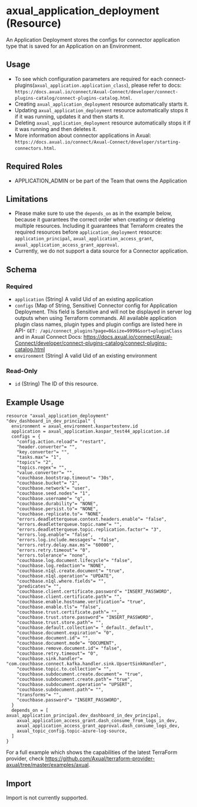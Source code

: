 # axual_application_deployment (Resource)

An Application Deployment stores the configs for connector application type that is saved for an Application on an Environment.

## Usage
- To see which configuration parameters are required for each connect-plugins(`axual_application.application_class`), please refer to docs: `https://docs.axual.io/connect/Axual-Connect/developer/connect-plugins-catalog/connect-plugins-catalog.html`.
- Creating `axual_application_deployment` resource automatically starts it.
- Updating `axual_application_deployment` resource automatically stops it if it was running, updates it and then starts it.
- Deleting `axual_application_deployment` resource automatically stops it if it was running and then deletes it.
- More information about connector applications in Axual: `https://docs.axual.io/connect/Axual-Connect/developer/starting-connectors.html`.

## Required Roles
- APPLICATION_ADMIN or be part of the Team that owns the Application

## Limitations
- Please make sure to use the `depends_on` as in the example below, because it guarantees the correct order when creating or deleting multiple resources. Including it guarantees that Terraform creates the required resources before `application_deployment` resource: `application_principal`, `axual_application_access_grant`, `axual_application_access_grant_approval`.
- Currently, we do not support a data source for a Connector application.

<!-- schema generated by tfplugindocs -->
## Schema

### Required

- `application` (String) A valid Uid of an existing application
- `configs` (Map of String, Sensitive) Connector config for Application Deployment. This field is Sensitive and will not be displayed in server log outputs when using Terraform commands. All available application plugin class names, plugin types and plugin configs are listed here in API- `GET: /api/connect_plugins?page=0&size=9999&sort=pluginClass` and in Axual Connect Docs: https://docs.axual.io/connect/Axual-Connect/developer/connect-plugins-catalog/connect-plugins-catalog.html
- `environment` (String) A valid Uid of an existing environment

### Read-Only

- `id` (String) The ID of this resource.

## Example Usage

```hcl
resource "axual_application_deployment" "dev_dashboard_in_dev_principal" {
  environment = axual_environment.kaspartestenv.id
  application = axual_application.kaspar_test44_application.id
  configs = {
    "config.action.reload"= "restart",
    "header.converter"= "",
    "key.converter"= "",
    "tasks.max"= "1",
    "topics"= "2",
    "topics.regex"= "",
    "value.converter"= "",
    "couchbase.bootstrap.timeout"= "30s",
    "couchbase.bucket"= "2",
    "couchbase.network"= "user",
    "couchbase.seed.nodes"= "1",
    "couchbase.username"= "q",
    "couchbase.durability"= "NONE",
    "couchbase.persist.to"= "NONE",
    "couchbase.replicate.to"= "NONE",
    "errors.deadletterqueue.context.headers.enable"= "false",
    "errors.deadletterqueue.topic.name"= "",
    "errors.deadletterqueue.topic.replication.factor"= "3",
    "errors.log.enable"= "false",
    "errors.log.include.messages"= "false",
    "errors.retry.delay.max.ms"= "60000",
    "errors.retry.timeout"= "0",
    "errors.tolerance"= "none",
    "couchbase.log.document.lifecycle"= "false",
    "couchbase.log.redaction"= "NONE",
    "couchbase.n1ql.create.document"= "true",
    "couchbase.n1ql.operation"= "UPDATE",
    "couchbase.n1ql.where.fields"= "",
    "predicates"= "",
    "couchbase.client.certificate.password"= "INSERT_PASSWORD",
    "couchbase.client.certificate.path"= "",
    "couchbase.enable.hostname.verification"= "true",
    "couchbase.enable.tls"= "false",
    "couchbase.trust.certificate.path"= "",
    "couchbase.trust.store.password"= "INSERT_PASSWORD",
    "couchbase.trust.store.path"= "",
    "couchbase.default.collection"= "_default._default",
    "couchbase.document.expiration"= "0",
    "couchbase.document.id"= "",
    "couchbase.document.mode"= "DOCUMENT",
    "couchbase.remove.document.id"= "false",
    "couchbase.retry.timeout"= "0",
    "couchbase.sink.handler"= "com.couchbase.connect.kafka.handler.sink.UpsertSinkHandler",
    "couchbase.topic.to.collection"= "",
    "couchbase.subdocument.create.document"= "true",
    "couchbase.subdocument.create.path"= "true",
    "couchbase.subdocument.operation"= "UPSERT",
    "couchbase.subdocument.path"= "",
    "transforms"= "",
    "couchbase.password"= "INSERT_PASSWORD",
  }
  depends_on = [ axual_application_principal.dev_dashboard_in_dev_principal,
    axual_application_access_grant.dash_consume_from_logs_in_dev,
    axual_application_access_grant_approval.dash_consume_logs_dev,
    axual_topic_config.topic-azure-log-source,
  ]
}
```

For a full example which shows the capabilities of the latest TerraForm provider, check https://github.com/Axual/terraform-provider-axual/tree/master/examples/axual.

## Import

Import is not currently supported.